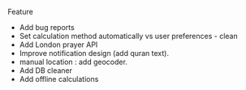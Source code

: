 Feature

- Add bug reports
- Set calculation method automatically vs user preferences - clean
- Add London prayer API
- Improve notification design (add quran text).
- manual location : add geocoder.
- Add DB cleaner
- Add offline calculations
